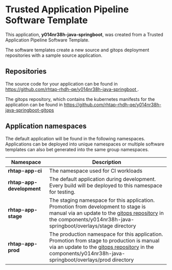 # Trusted Application Pipeline Software Template

This application, **y014nr38h-java-springboot**, was created from a Trusted Application Pipeline Software Template.

The software templates create a new source and gitops deployment repositories with a sample source application. 

## Repositories

The source code for your application can be found in [https://github.com/rhtap-rhdh-qe/y014nr38h-java-springboot ](https://github.com/rhtap-rhdh-qe/y014nr38h-java-springboot ).
 
The gitops repository, which contains the kubernetes manifests for the application can be found in 
[https://github.com/rhtap-rhdh-qe/y014nr38h-java-springboot-gitops ](https://github.com/rhtap-rhdh-qe/y014nr38h-java-springboot-gitops ) 

## Application namespaces 

The default application will be found in the following namespaces. Applications can be deployed into unique namespaces or multiple software templates can also bet generated into the same group namespaces.  

|  Namespace   |  Description   |  
| -------- | -------- |
| **rhtap-app-ci** | The namespace used for CI workloads |
| **rhtap-app-development** | The default application during development. Every build will be deployed to this namespace for testing. |
| **rhtap-app-stage** | The staging namespace for this application. Promotion from development to stage is manual via an update to the [gitops repository](https://github.com/rhtap-rhdh-qe/y014nr38h-java-springboot-gitops ) in the components/y014nr38h-java-springboot/overlays/stage directory |
| **rhtap-app-prod** | The production namespace for this application. Promotion from stage to production is manual via an update to the [gitops repository](https://github.com/rhtap-rhdh-qe/y014nr38h-java-springboot-gitops ) in the components/y014nr38h-java-springboot/overlays/prod directory |